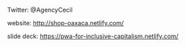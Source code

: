 
Twitter: @AgencyCecil

website: http://shop-oaxaca.netlify.com/

slide deck: https://pwa-for-inclusive-capitalism.netlify.com/
